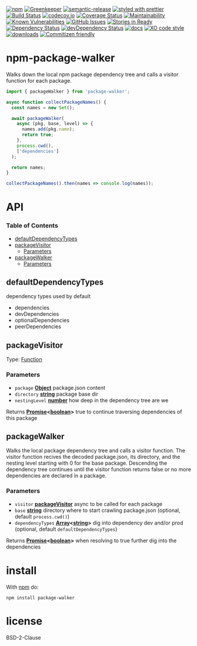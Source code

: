 [![npm](https://img.shields.io/npm/v/npm-package-walker.svg)](https://www.npmjs.com/package/npm-package-walker)
[![Greenkeeper](https://badges.greenkeeper.io/arlac77/npm-package-walker.svg)](https://greenkeeper.io/)
[![semantic-release](https://img.shields.io/badge/%20%20%F0%9F%93%A6%F0%9F%9A%80-semantic--release-e10079.svg)](https://github.com/arlac77/npm-package-walker)
[![styled with prettier](https://img.shields.io/badge/styled_with-prettier-ff69b4.svg)](https://github.com/prettier/prettier)
[![Build Status](https://secure.travis-ci.org/arlac77/npm-package-walker.png)](http://travis-ci.org/arlac77/npm-package-walker)
[![codecov.io](http://codecov.io/github/arlac77/npm-package-walker/coverage.svg?branch=master)](http://codecov.io/github/arlac77/npm-package-walker?branch=master)
[![Coverage Status](https://coveralls.io/repos/arlac77/npm-package-walker/badge.svg)](https://coveralls.io/r/arlac77/npm-package-walker)
[![Maintainability](https://api.codeclimate.com/v1/badges/15cd579a3cc8090fb1d7/maintainability)](https://codeclimate.com/github/arlac77/npm-package-walker/maintainability)
[![Known Vulnerabilities](https://snyk.io/test/github/arlac77/npm-package-walker/badge.svg)](https://snyk.io/test/github/arlac77/npm-package-walker)
[![GitHub Issues](https://img.shields.io/github/issues/arlac77/npm-package-walker.svg?style=flat-square)](https://github.com/arlac77/npm-package-walker/issues)
[![Stories in Ready](https://badge.waffle.io/arlac77/npm-package-walker.svg?label=ready&title=Ready)](http://waffle.io/arlac77/npm-package-walker)
[![Dependency Status](https://david-dm.org/arlac77/npm-package-walker.svg)](https://david-dm.org/arlac77/npm-package-walker)
[![devDependency Status](https://david-dm.org/arlac77/npm-package-walker/dev-status.svg)](https://david-dm.org/arlac77/npm-package-walker#info=devDependencies)
[![docs](http://inch-ci.org/github/arlac77/npm-package-walker.svg?branch=master)](http://inch-ci.org/github/arlac77/npm-package-walker)
[![XO code style](https://img.shields.io/badge/code_style-XO-5ed9c7.svg)](https://github.com/sindresorhus/xo)
[![downloads](http://img.shields.io/npm/dm/npm-package-walker.svg?style=flat-square)](https://npmjs.org/package/npm-package-walker)
[![Commitizen friendly](https://img.shields.io/badge/commitizen-friendly-brightgreen.svg)](http://commitizen.github.io/cz-cli/)

# npm-package-walker

Walks down the local npm package dependency tree and calls a visitor function
for each package.

<!-- skip-example -->

```js
import { packageWalker } from 'package-walker';

async function collectPackageNames() {
  const names = new Set();

  await packageWalker(
    async (pkg, base, level) => {
      names.add(pkg.name);
      return true;
    },
    process.cwd(),
    ['dependencies']
  );

  return names;
}

collectPackageNames().then(names => console.log(names));
```

# API

<!-- Generated by documentation.js. Update this documentation by updating the source code. -->

### Table of Contents

-   [defaultDependencyTypes](#defaultdependencytypes)
-   [packageVisitor](#packagevisitor)
    -   [Parameters](#parameters)
-   [packageWalker](#packagewalker)
    -   [Parameters](#parameters-1)

## defaultDependencyTypes

dependency types used by default

-   dependencies
-   devDependencies
-   optionalDependencies
-   peerDependencies

## packageVisitor

Type: [Function](https://developer.mozilla.org/docs/Web/JavaScript/Reference/Statements/function)

### Parameters

-   `package` **[Object](https://developer.mozilla.org/docs/Web/JavaScript/Reference/Global_Objects/Object)** package.json content
-   `directory` **[string](https://developer.mozilla.org/docs/Web/JavaScript/Reference/Global_Objects/String)** package base dir
-   `nestingLevel` **[number](https://developer.mozilla.org/docs/Web/JavaScript/Reference/Global_Objects/Number)** how deep in the dependency tree are we

Returns **[Promise](https://developer.mozilla.org/docs/Web/JavaScript/Reference/Global_Objects/Promise)&lt;[boolean](https://developer.mozilla.org/docs/Web/JavaScript/Reference/Global_Objects/Boolean)>** true to continue traversing dependencies of this package

## packageWalker

Walks the local package dependency tree and calls a visitor function.
The visitor function recives the decoded package.json, its directory, and the nesting level starting with 0 for the base package.
Descending the dependency tree continues until the visitor function returns false or no more dependencies
are declared in a package.

### Parameters

-   `visitor` **[packageVisitor](#packagevisitor)** async to be called for each package
-   `base` **[string](https://developer.mozilla.org/docs/Web/JavaScript/Reference/Global_Objects/String)** directory where to start crawling package.json (optional, default `process.cwd()`)
-   `dependencyTypes` **[Array](https://developer.mozilla.org/docs/Web/JavaScript/Reference/Global_Objects/Array)&lt;[string](https://developer.mozilla.org/docs/Web/JavaScript/Reference/Global_Objects/String)>** dig into dependency dev and/or prod (optional, default `defaultDependencyTypes`)

Returns **[Promise](https://developer.mozilla.org/docs/Web/JavaScript/Reference/Global_Objects/Promise)&lt;[boolean](https://developer.mozilla.org/docs/Web/JavaScript/Reference/Global_Objects/Boolean)>** when resolving to true further dig into the dependencies

# install

With [npm](http://npmjs.org) do:

```shell
npm install package-walker
```

# license

BSD-2-Clause
